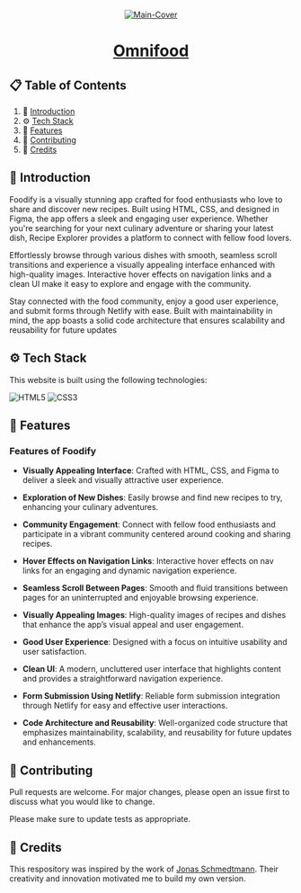 <div align="center">
  <br />
   <a href="https://omnifood-getarpit.netlify.app/" target="_blank"><img src="https://i.ibb.co/xjbDwqN/4.png" alt="Main-Cover" border="0"></a>
  <br />

# [Omnifood](https://omnifood-getarpit.netlify.app/)

</div>

## 📋 <a name="table">Table of Contents</a>

1. 🤖 [Introduction](#introduction)
2. ⚙️ [Tech Stack](#techstack)
3. 🔋 [Features](#features)
4. 🚀 [Contributing](#contribute)
5. 🫡 [Credits](#credits)

## <a name="introduction">🤖 Introduction</a>

Foodify is a visually stunning app crafted for food enthusiasts who love to share and discover new recipes. Built using HTML, CSS, and designed in Figma, the app offers a sleek and engaging user experience. Whether you're searching for your next culinary adventure or sharing your latest dish, Recipe Explorer provides a platform to connect with fellow food lovers.

Effortlessly browse through various dishes with smooth, seamless scroll transitions and experience a visually appealing interface enhanced with high-quality images. Interactive hover effects on navigation links and a clean UI make it easy to explore and engage with the community.

Stay connected with the food community, enjoy a good user experience, and submit forms through Netlify with ease. Built with maintainability in mind, the app boasts a solid code architecture that ensures scalability and reusability for future updates

## <a name="techstack">⚙️ Tech Stack</a>

This website is built using the following technologies:

![HTML5](https://img.shields.io/badge/html5-%23E34F26.svg?style=for-the-badge&logo=html5&logoColor=white)
![CSS3](https://img.shields.io/badge/css3-%231572B6.svg?style=for-the-badge&logo=css3&logoColor=white)

## <a name="features">🔋 Features</a>

### Features of **Foodify**

- **Visually Appealing Interface**: Crafted with HTML, CSS, and Figma to deliver a sleek and visually attractive user experience.

- **Exploration of New Dishes**: Easily browse and find new recipes to try, enhancing your culinary adventures.

- **Community Engagement**: Connect with fellow food enthusiasts and participate in a vibrant community centered around cooking and sharing recipes.

- **Hover Effects on Navigation Links**: Interactive hover effects on nav links for an engaging and dynamic navigation experience.

- **Seamless Scroll Between Pages**: Smooth and fluid transitions between pages for an uninterrupted and enjoyable browsing experience.

- **Visually Appealing Images**: High-quality images of recipes and dishes that enhance the app’s visual appeal and user engagement.

- **Good User Experience**: Designed with a focus on intuitive usability and user satisfaction.

- **Clean UI**: A modern, uncluttered user interface that highlights content and provides a straightforward navigation experience.

- **Form Submission Using Netlify**: Reliable form submission integration through Netlify for easy and effective user interactions.

- **Code Architecture and Reusability**: Well-organized code structure that emphasizes maintainability, scalability, and reusability for future updates and enhancements.

## <a name="contribute"> 🚀 Contributing</a>

Pull requests are welcome. For major changes, please open an issue first
to discuss what you would like to change.

Please make sure to update tests as appropriate.

## 🫡 Credits

This respository was inspired by the work of [Jonas Schmedtmann](https://github.com/jonasschmedtmann). Their creativity and innovation motivated me to build my own version.
